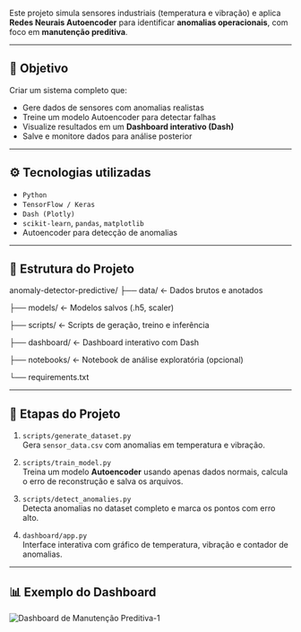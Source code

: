 Este projeto simula sensores industriais (temperatura e vibração) e aplica **Redes Neurais Autoencoder** para identificar **anomalias operacionais**, com foco em **manutenção preditiva**.

---

## 🎯 Objetivo

Criar um sistema completo que:

- Gere dados de sensores com anomalias realistas
- Treine um modelo Autoencoder para detectar falhas
- Visualize resultados em um **Dashboard interativo (Dash)**
- Salve e monitore dados para análise posterior

---

## ⚙️ Tecnologias utilizadas

- `Python`
- `TensorFlow / Keras`
- `Dash (Plotly)`
- `scikit-learn`, `pandas`, `matplotlib`
- Autoencoder para detecção de anomalias

---

## 📁 Estrutura do Projeto

anomaly-detector-predictive/
├── data/ ← Dados brutos e anotados

├── models/ ← Modelos salvos (.h5, scaler)

├── scripts/ ← Scripts de geração, treino e inferência

├── dashboard/ ← Dashboard interativo com Dash

├── notebooks/ ← Notebook de análise exploratória (opcional)

└── requirements.txt


---

## 🔄 Etapas do Projeto

1. `scripts/generate_dataset.py`  
   Gera `sensor_data.csv` com anomalias em temperatura e vibração.

2. `scripts/train_model.py`  
   Treina um modelo **Autoencoder** usando apenas dados normais, calcula o erro de reconstrução e salva os arquivos.

3. `scripts/detect_anomalies.py`  
   Detecta anomalias no dataset completo e marca os pontos com erro alto.

4. `dashboard/app.py`  
   Interface interativa com gráfico de temperatura, vibração e contador de anomalias.

---

## 📊 Exemplo do Dashboard

![Dashboard de Manutenção Preditiva-1](https://github.com/user-attachments/assets/8186d055-28df-4b7e-a5e7-e50209789908)


